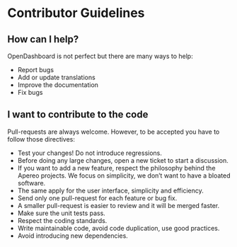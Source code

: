 # Contributor Guidelines
## How can I help?
OpenDashboard is not perfect but there are many ways to help:

- Report bugs
- Add or update translations
- Improve the documentation
- Fix bugs

## I want to contribute to the code
Pull-requests are always welcome. However, to be accepted you have to follow those directives:

- Test your changes! Do not introduce regressions.
- Before doing any large changes, open a new ticket to start a discussion.
- If you want to add a new feature, respect the philosophy behind the Apereo projects. We focus on simplicity, we don’t want to have a bloated software.
- The same apply for the user interface, simplicity and efficiency.
- Send only one pull-request for each feature or bug fix.
- A smaller pull-request is easier to review and it will be merged faster.
- Make sure the unit tests pass.
- Respect the coding standards.
- Write maintainable code, avoid code duplication, use good practices.
- Avoid introducing new dependencies.